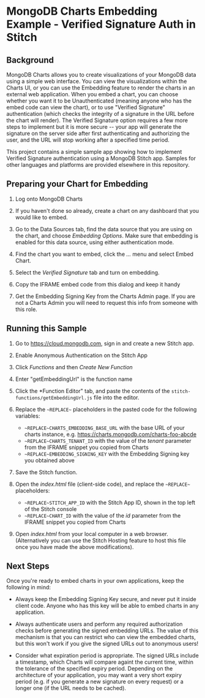 ﻿MongoDB Charts Embedding Example - Verified Signature Auth in Stitch
====================================================================

Background
----------
MongoDB Charts allows you to create visualizations of your MongoDB data using a simple web interface.
You can view the visualizations within the Charts UI, or you can use the Embedding feature to render
the charts in an external web application. When you embed a chart, you can choose whether you want
it to be Unauthenticated (meaning anyone who has the embed code can view the chart), or to use
"Verified Signature" authentication (which checks the integrity of a signature in the URL before the
chart will render). The Verified Signature option requires a few more steps to implement but it is
more secure -- your app will generate the signature on the server side after first authenticating
and authorizing the user, and the URL will stop working after a specified time period. 

This project contains a simple sample app showing how to implement Verified Signature authentication
using a MongoDB Stitch app. Samples for other languages and platforms are provided elsewhere in this
repository.

Preparing your Chart for Embedding
----------------------------------

1. Log onto MongoDB Charts

2. If you haven't done so already, create a chart on any dashboard that you would like to embed.

3. Go to the Data Sources tab, find the data source that you are using on the chart, and choose
   *Embedding Options*. Make sure that embedding is enabled for this data source, using either
   authentication mode. 

4. Find the chart you want to embed, click the *...* menu and select Embed Chart.

5. Select the *Verified Signature* tab and turn on embedding. 

6. Copy the IFRAME embed code from this dialog and keep it handy 

7. Get the Embedding Signing Key from the Charts Admin page. If you are not a Charts Admin you
   will need to request this info from someone with this role.

Running this Sample
-------------------
1. Go to https://cloud.mongodb.com, sign in and create a new Stitch app.

2. Enable Anonymous Authentication on the Stitch App

3. Click *Functions* and then *Create New Function*

4. Enter "getEmbeddingUrl" is the function name

5. Click the *Function Editor" tab, and paste the contents of the `stitch-functions/getEmbeddingUrl.js` file 
   into the editor.

6. Replace the `~REPLACE~` placeholders in the pasted code for the following variables:
    - `~REPLACE~CHARTS_EMBEDDING_BASE_URL` with the base URL of your charts instance, e.g. 
       https://charts.mongodb.com/charts-foo-abcde
    - `~REPLACE~CHARTS_TENANT_ID` with the value of the *tenant* parameter from the IFRAME snippet you 
       copied from Charts
    - `~REPLACE~EMBEDDING_SIGNING_KEY` with the Embedding Signing key you obtained above

7. Save the Stitch function.

8. Open the *index.html* file (client-side code), and replace the `~REPLACE~` placeholders:
    - `~REPLACE~STITCH_APP_ID` with the Stitch App ID, shown in the top left of the Stitch console
    - `~REPLACE~CHART_ID` with the value of the *id* parameter from the IFRAME snippet you copied from Charts

9. Open *index.html* from your local computer in a web browser. (Alternatively you can use the Stitch Hosting
   feature to host this file once you have made the above modifications). 

Next Steps
----------
Once you're ready to embed charts in your own applications, keep the following in mind:
 
 * Always keep the Embedding Signing Key secure, and never put it inside client code. Anyone who 
   has this key will be able to embed charts in any application.

 * Always authenticate users and perform any required authorization checks before generating the
   signed embedding URLs. The value of this mechanism is that you can restrict who can view the
   embedded charts, but this won't work if you give the signed URLs out to anonymous users!

 * Consider what expiration period is appropriate. The signed URLs include a timestamp, which 
   Charts will compare againt the current time, within the tolerance of the specified expiry period.
   Depending on the architecture of your application, you may want a very short expiry period
   (e.g. if you generate a new signature on every request) or a longer one (if the URL needs to
   be cached).

